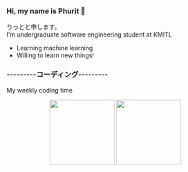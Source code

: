 ### Hi, my name is Phurit 👋
りっとと申します。<br/>
I'm undergraduate software engineering student at KMITL

 
<ul>
  <li> Learning machine learning </li>
  <li> Willing to learn new things! </li>
</ul>

### ---------コーディング---------
My weekly coding time
<!--START_SECTION:waka-->
<!--END_SECTION:waka-->
<p align= "center">
  <img height= "150" src="https://github-readme-stats.vercel.app/api?username=rit1217&theme=gradient&show_icons=true&include_all_commits=true" />
  <img height= "150" src="https://github-readme-stats.vercel.app/api/top-langs/?username=rit1217&layout=compact" />
</p>

<!--
**rit1217/rit1217** is a ✨ _special_ ✨ repository because its `README.md` (this file) appears on your GitHub profile.

Here are some ideas to get you started:

- 🔭 I’m currently working on ...
- 🌱 I’m currently learning ...
- 👯 I’m looking to collaborate on ...
- 🤔 I’m looking for help with ...
- 💬 Ask me about ...
- 📫 How to reach me: ...
- 😄 Pronouns: ...
- ⚡ Fun fact: ...
-->


